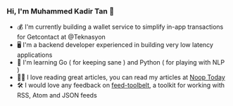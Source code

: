 ### Hi, I'm Muhammed Kadir Tan 👋

- 💰 I'm currently building a wallet service to simplify in-app transactions for Getcontact at @Teknasyon
- 🖥 I'm a backend developer experienced in building very low latency applications
- 🦉 I'm learning Go ( for keeping sane ) and Python ( for playing with NLP )
- ✍🏻 I love reading great articles, you can read my articles at [Noop Today](https://nooptoday.com)
- 🛠 I would love any feedback on [feed-toolbelt](https://github.com/mkadirtan/feed-toolbelt), a toolkit for working with RSS, Atom and JSON feeds
